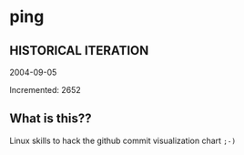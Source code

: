 # ping

## HISTORICAL ITERATION
2004-09-05

Incremented: 2652

## What is this?? 
Linux skills to hack the github commit visualization chart `;-)`
